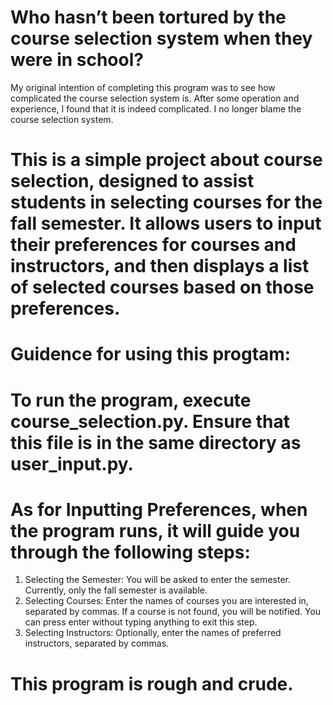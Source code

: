 # Who hasn’t been tortured by the course selection system when they were in school?
My original intention of completing this program was to see how complicated the course selection system is. After some operation and experience, I found that it is indeed complicated. I no longer blame the course selection system.

# This is a simple project about course selection, designed to assist students in selecting courses for the fall semester. It allows users to input their preferences for courses and instructors, and then displays a list of selected courses based on those preferences.

# Guidence for using this progtam:
# To run the program, execute course_selection.py. Ensure that this file is in the same directory as user_input.py.
# As for Inputting Preferences, when the program runs, it will guide you through the following steps:
1. Selecting the Semester: You will be asked to enter the semester. Currently, only the fall semester is available.
2. Selecting Courses: Enter the names of courses you are interested in, separated by commas. If a course is not found, you will be notified. You can press enter without typing anything to exit this step.
3. Selecting Instructors: Optionally, enter the names of preferred instructors, separated by commas.

# This program is rough and crude.
